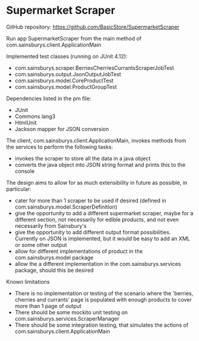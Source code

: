 
# Supermarket Scraper
 
GitHub repository: https://github.com/BasicStore/SupermarketScraper 

Run app SupermarketScraper from the main method of com.sainsburys.client.ApplicationMain

Implemented test classes (running on JUnit 4.12):
- com.sainsburys.scraper.BerriesCherriesCurrantsScraperJobTest
- com.sainsburys.output.JsonOutputJobTest
- com.sainsburys.model.CoreProductTest
- com.sainsburys.model.ProductGroupTest

Dependencies listed in the pm file:  
- JUnit 
- Commons lang3 
- HtmlUnit 
- Jackson mapper for JSON conversion

The client, com.sainsburys.client.ApplicationMain, invokes methods from the services to perform the following tasks:
- invokes the scraper to store all the data in a java object
- converts the java object into JSON string format and prints this to the console

The design aims to allow for as much extensibility in future as possible, in particular: 
- cater for more than 1 scraper to be used if desired (defined in com.sainsburys.model.ScraperDefinition) 
- give the opportunity to add a different supermarket scraper, maybe for a different section, not necessarily for edible products, and not even necessarily from Sainsbury's
- give the opportunity to add different output format possibilities. Currently on JSON is implemented, but it would be easy to add an XML or some other output
- allow for different implementations of product in the com.sainsburys.model package
- allow the a different implementation in the com.sainsburys.services package, should this be desired  

Known limitations 
- There is no implementation or testing of the scenario where the 'berries, cherries and currants'
  page is populated with enough products to cover more than 1 page of output 
- There should be some mockito unit testing on com.sainsburys.services.ScraperManager
- There should be some integration testing, that simulates the actions of
  com.sainsburys.client.ApplicationMain
  

  
   




